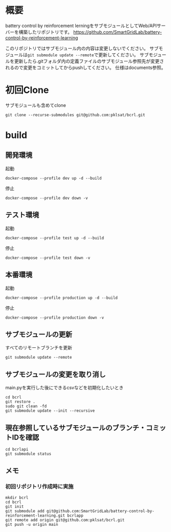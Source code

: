 # 概要
battery control by reinforcement lerningをサブモジュールとしてWeb/APIサーバーを構築したリポジトリです。
https://github.com/SmartGridLab/battery-control-by-reinforcement-learning

このリポジトリではサブモジュール内の内容は変更しないでください。
サブモジュールは```git submodule update --remote```で更新してください。
サブモジュールを更新したら.gitフォルダ内の定義ファイルのサブモジュール参照先が変更されるので変更をコミットしてからpushしてください。
仕様はdocuments参照。

# 初回Clone
サブモジュールも含めてclone
```
git clone --recurse-submodules git@github.com:pklsat/bcrl.git
```

# build
## 開発環境
起動
```
docker-compose --profile dev up -d --build
```
停止
```
docker-compose --profile dev down -v
```
## テスト環境
起動
```
docker-compose --profile test up -d --build
```
停止
```
docker-compose --profile test down -v
```

## 本番環境
起動
```
docker-compose --profile production up -d --build
```
停止
```
docker-compose --profile production down -v
```

## サブモジュールの更新
すべてのリモートブランチを更新
```
git submodule update --remote
```

## サブモジュールの変更を取り消し
main.pyを実行した後にできるcsvなどを初期化したいとき
```
cd bcrl
git restore . 
sudo git clean -fd
git submodule update --init --recursive
```

## 現在参照しているサブモジュールのブランチ・コミットIDを確認
```
cd bcrlapi
git submodule status
```

## メモ
### 初回リポジトリ作成時に実施
```
mkdir bcrl
cd bcrl
git init
git submodule add git@github.com:SmartGridLab/battery-control-by-reinforcement-learning.git bcrlapp
git remote add origin git@github.com:pklsat/bcrl.git
git push -u origin main
```